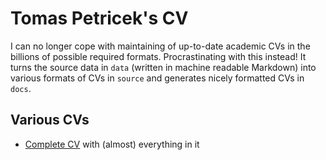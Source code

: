 # Tomas Petricek's CV

I can no longer cope with maintaining of up-to-date academic CVs in the billions of possible required formats. Procrastinating with this instead! 
It turns the source data in `data` (written in machine readable Markdown) into various formats of CVs in `source` and generates nicely formatted CVs in `docs`. 

## Various CVs

* [Complete CV](https://tpetricek.github.io/cv/complete.html) with (almost) everything in it

